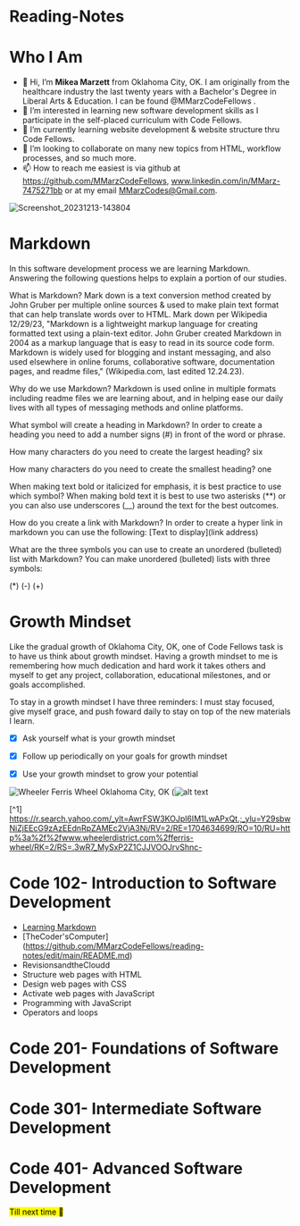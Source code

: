 # Reading-Notes
# **Who I Am**
- 👋 Hi, I’m **Mikea Marzett** from Oklahoma City, OK. I am originally from the healthcare industry the last twenty years with a Bachelor's Degree in Liberal Arts & Education. I can be found @MMarzCodeFellows .
- 👀 I’m interested in learning new software development skills as I participate in the self-placed
 curriculum with Code Fellows.
- 🌱 I’m currently learning website development & website structure thru Code Fellows. 
- 💞️ I’m looking to collaborate on many new topics from HTML, workflow processes, and so much more.
- 📫 How to reach me easiest is via github at https://github.com/MMarzCodeFellows, www.linkedin.com/in/MMarz-7475271bb or at my email MMarzCodes@Gmail.com.
  
 ![Screenshot_20231213-143804](https://github.com/MMarzCodeFellows/MMarzCodeFellows/assets/155282209/2bc90db6-c5bf-4fcc-9e97-b96186fc7ea0)
# **Markdown**
In this software development process we are learning Markdown. Answering the following questions helps to explain a portion of our studies.

What is Markdown? 
Mark down is a text conversion method created by John Gruber per multiple online sources & used to make plain text format that can help translate words over to HTML. Mark down per Wikipedia 12/29/23, "Markdown is a lightweight markup language for creating formatted text using a plain-text editor. John Gruber created Markdown in 2004 as a markup language that is easy to read in its source code form. Markdown is widely used for blogging and instant messaging, and also used elsewhere in online forums, collaborative software, documentation pages, and readme files," (Wikipedia.com, last edited 12.24.23).

Why do we use Markdown?
Markdown is used online in multiple formats including readme files we are learning about, and in helping ease our daily lives with all types of messaging methods and online platforms. 

What symbol will create a heading in Markdown?
In order to create a heading you need to add a number signs (#) in front of the word or phrase.

How many characters do you need to create the largest heading? six

How many characters do you need to create the smallest heading? one

When making text bold or italicized for emphasis, it is best practice to use which symbol?
When making bold text it is best to use two asterisks (**) or you can also use underscores (__) around the text for the best outcomes.

How do you create a link with Markdown? In order to create a hyper link in markdown you can use the following:
[Text to display](link address)

What are the three symbols you can use to create an unordered (bulleted) list with Markdown? 
You can make unordered (bulleted) lists with three symbols:

(*)
(-)
(+)

# **Growth Mindset**  
Like the gradual growth of Oklahoma City, OK, one of Code Fellows task is to have us think about growth mindset. Having a growth mindset to me is remembering how much dedication and hard work it takes others and myself to get any project, collaboration, educational milestones, and or goals accomplished. 

To stay in a growth mindset I have three reminders: I must stay focused, give myself grace, and push foward daily to stay on top of the new materials I learn.

-[x] Ask yourself what is your growth mindset

-[x] Follow up periodically on your goals for growth mindset

-[x] Use your growth mindset to grow your potential

![Wheeler Ferris Wheel Oklahoma City, OK](https://github.com/MMarzCodeFellows/reading-notes/assets/155282209/aa55ca97-2b21-4728-a1e3-00101fb4933b)
(![alt text](https://www.wheelerdistrict.com/visit/)

[^1] https://r.search.yahoo.com/_ylt=AwrFSW3KOJpl6IM1LwAPxQt.;_ylu=Y29sbwNiZjEEcG9zAzEEdnRpZAMEc2VjA3Nj/RV=2/RE=1704634699/RO=10/RU=http%3a%2f%2fwww.wheelerdistrict.com%2fferris-wheel/RK=2/RS=.3wR7_MySxP2Z1CJJVOOJrvShnc-

<!---
MMarzCodeFellows/MMarzCodeFellows is a ✨ special ✨ repository because its `README.md` (this file) appears on your GitHub profile.
You can click the Preview link to take a look at your changes.
--->
# **Code 102- Introduction to Software Development** 

- [Learning Markdown](https://github.com/MMarzCodeFellows/reading-notes/edit/main/README.md)
- [TheCoder'sComputer] (https://github.com/MMarzCodeFellows/reading-notes/edit/main/README.md)
- RevisionsandtheCloudd
- Structure web pages with HTML
- Design web pages with CSS
- Activate web pages with JavaScript
- Programming with JavaScript
- Operators and loops
  
# **Code 201- Foundations of Software Development**
# **Code 301- Intermediate Software Development**
# **Code 401- Advanced Software Development**

<mark>Till next time<mark> :wave:
